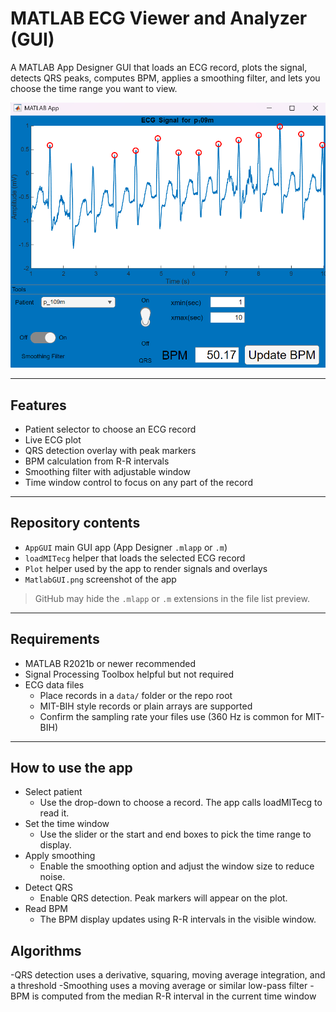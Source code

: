 # MATLAB ECG Viewer and Analyzer (GUI)

A MATLAB App Designer GUI that loads an ECG record, plots the signal, detects QRS peaks, computes BPM, applies a smoothing filter, and lets you choose the time range you want to view.

![App screenshot](MatlabGUI.png)

---

## Features
- Patient selector to choose an ECG record
- Live ECG plot
- QRS detection overlay with peak markers
- BPM calculation from R-R intervals
- Smoothing filter with adjustable window
- Time window control to focus on any part of the record

---

## Repository contents
- `AppGUI`  main GUI app (App Designer `.mlapp` or `.m`)
- `loadMITecg`  helper that loads the selected ECG record
- `Plot`  helper used by the app to render signals and overlays
- `MatlabGUI.png`  screenshot of the app

> GitHub may hide the `.mlapp` or `.m` extensions in the file list preview.

---

## Requirements
- MATLAB R2021b or newer recommended  
- Signal Processing Toolbox helpful but not required  
- ECG data files
  - Place records in a `data/` folder or the repo root
  - MIT-BIH style records or plain arrays are supported
  - Confirm the sampling rate your files use (360 Hz is common for MIT-BIH)

---

## How to use the app

- Select patient
  - Use the drop-down to choose a record. The app calls loadMITecg to read it.
- Set the time window
  - Use the slider or the start and end boxes to pick the time range to display.
- Apply smoothing
  - Enable the smoothing option and adjust the window size to reduce noise.
- Detect QRS
  - Enable QRS detection. Peak markers will appear on the plot.
- Read BPM
  - The BPM display updates using R-R intervals in the visible window.

## Algorithms

-QRS detection uses a derivative, squaring, moving average integration, and a threshold
-Smoothing uses a moving average or similar low-pass filter
-BPM is computed from the median R-R interval in the current time window



